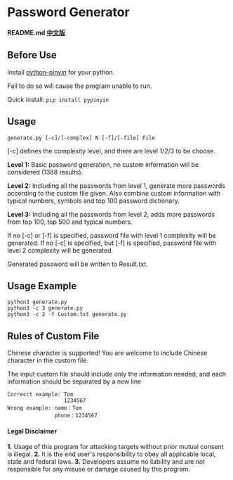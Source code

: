 # Password Generator

**README.md [中文版](README_CN.md)**

## Before Use

Install [python-pinyin](https://github.com/mozillazg/python-pinyin#id2) for your python.

Fail to do so will cause the program unable to run.

Quick install: ```pip install pypinyin```


## Usage
```
generate.py [-c]/[-complex] N [-f]/[-file] File
```
[-c] defines the complexity level, and there are level 1/2/3 to be choose.

**Level 1:** Basic password generation, no custom information will be considered (1388 results).

**Level 2:** Including all the passwords from level 1, generate more passwords according to the custom file given. 
Also combine custom information with typical numbers, symbols and top 100 password dictionary.
         
**Level 3:** Including all the passwords from level 2, adds more passwords from top 100, top 500 and typical numbers.

If no [-c] or [-f] is specified, password file with level 1 complexity will be generated.
If no [-c] is specified, but [-f] is specified, password file with level 2 complexity will be generated.

Generated password will be written to Result.txt.

## Usage Example
```
python3 generate.py
python3 -c 3 generate.py
python3 -c 2 -f Custom.txt generate.py
```

## Rules of Custom File
Chinese character is supported! You are welcome to include Chinese character in the custom file.

The input custom file should include only the information needed, and each information should be separated by a new line

```
Correcct example: Tom
                  1234567
Wrong example: name：Tom
               phone：1234567
```
#### Legal Disclaimer
**1.** Usage of this program for attacking targets without prior mutual consent is illegal.
**2.** It is the end user's responsibility to obey all applicable local, state and federal laws.
**3.** Developers assume no liability and are not responsible for any misuse or damage caused by this program.
